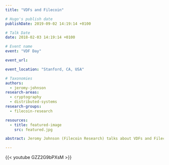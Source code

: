 ```yaml
---
title: "VDFs and Filecoin"

# Hugo's publish date
publishDate: 2019-09-02 14:19:14 +0100

# Talk Date
date: 2018-02-03 14:19:14 +0100

# Event name
event: "VDF Day"

event_url:

event_location: "Stanford, CA, USA"

# Taxonomies
authors:
  - jeromy-johnson
research-areas:
  - cryptography
  - distributed-systems
research-groups:
  - filecoin-research

resources:
  - title: featured-image
    src: featured.jpg

abstract: Jeromy Johnson (Filecoin Research) talks about VDFs and Filecoin at VDF Day.

---
```


{{< youtube GZZ2G9bPXsM >}}
